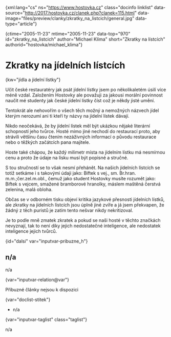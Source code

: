 
{xml:lang="cs" ns="https://www.hostovka.cz" class="docinfo linklist" data-source="http://2017.hostovka.cz/clanek.php?clanek=115.html" data-image="files/preview/clanky/zkratky\_na\_listcich/general.jpg" data-type="article"}

{ctime="2005-11-23" mtime="2005-11-23" data-top="970" id="zkratky\_na\_listcich" author="Michael Klíma" short="Zkratky na lístcích" authorid="hostovka/michael_klima"}

# Zkratky na jídelních lístcích

<!-- generated attribute kw by user_updatekw.sh on 2021-01-05, do not edit -->

{kw="jídla a jídelní lístky"}

Učit české restauratéry jak psát jídelní lístky jsem po několikaletém úsilí více méně vzdal. Založením Hostovky ale považuji za jakousi morální povinnost naučit mé studenty jak české jídelní lístky číst což je někdy jisté umění.

Tentokrát ale nehovořím o všech těch možný a nemožných názvech jídel kterým nerozumí ani ti kteří ty názvy na jídelní lístek dávají.

Nikdo neočekává, že by jídelní lístek měl být ukázkou nějaké literární schopností jeho tvůrce. Hosté mimo jiné nechodí do restaurací proto, aby strávili většinu času čtením nezáživných informací o původu restaurace nebo o těžkých začátcích pana majitele.

Hoste také chápou, že každý milimetr místa na jídelním lístku má nesmírnou cenu a proto že údaje na lísku musí být popisné a stručné.

S tou stručností se to však nesmí přehánět. Na našich jídelních lístcích se totiž setkáme i s takovými údaji jako: Biftek s vej., sm. Br.hran. m.m.;čer.zel.m.obl., čemuž jako student Hostovky musíte rozumět jako: Biftek s vejcem, smažené bramborové hranolky, máslem maštěná čerstvá zelenina, malá obloha.

Občas se v odborném tisku objeví kritika jazykové přesnosti jídelních lístků, ale zkratky na jídelních lístcích jsou úplně jiné zvíře a já jsem překvapen, že žádný z těch puristů je zatím tento nešvar nikdy nekritizoval.

Je to podle mně zmatek zkratek a pokud se naši hosté v těchto značkách nevyznají, tak to není díky jejich nedostatečné inteligence, ale nedostatek inteligence jejich tvůrců.

{id="dalsi" var="inputvar-pribuzne_h"}

## n/a

n/a

{var="inputvar-relation@var"}

Příbuzné články nejsou k dispozici

{var="doclist-stitek"}

  * n/a

{var="inputvar-taglist" class="taglist"}

n/a

